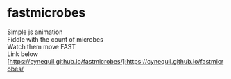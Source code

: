 # fastmicrobes
Simple js animation<br>
Fiddle with the count of microbes<br>
Watch them move FAST<br>
Link below<br>
[https://cynequil.github.io/fastmicrobes/]:https://cynequil.github.io/fastmicrobes/
